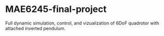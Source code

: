 # MAE6245-final-project

Full dynamic simulation, control, and vizualization of 6DoF quadrotor with attached inverted pendulum.
